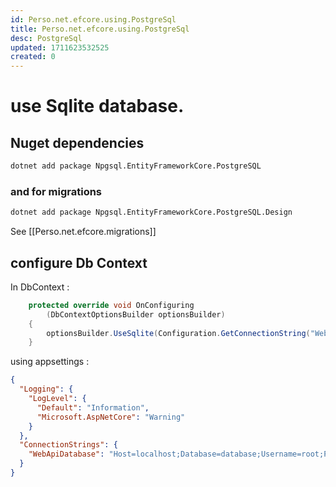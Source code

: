 ```yaml
---
id: Perso.net.efcore.using.PostgreSql
title: Perso.net.efcore.using.PostgreSql
desc: PostgreSql
updated: 1711623532525
created: 0
---
```

# use Sqlite database.

## Nuget dependencies

```bash
dotnet add package Npgsql.EntityFrameworkCore.PostgreSQL
```

### and for migrations 

```bash
dotnet add package Npgsql.EntityFrameworkCore.PostgreSQL.Design
```

See [[Perso.net.efcore.migrations]]


## configure Db Context

In DbContext : 

```c#
    protected override void OnConfiguring
        (DbContextOptionsBuilder optionsBuilder)
    {
        optionsBuilder.UseSqlite(Configuration.GetConnectionString("WebApiDatabase"));
    }
```

using appsettings :

```json
{
  "Logging": {
    "LogLevel": {
      "Default": "Information",
      "Microsoft.AspNetCore": "Warning"
    }
  },
  "ConnectionStrings": {
    "WebApiDatabase": "Host=localhost;Database=database;Username=root;Password=root"
  }
}
```
